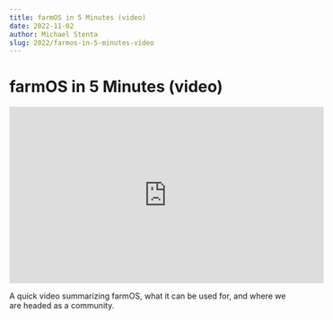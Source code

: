 ```yaml
---
title: farmOS in 5 Minutes (video)
date: 2022-11-02
author: Michael Stenta
slug: 2022/farmos-in-5-minutes-video
---
```


# farmOS in 5 Minutes (video)

<iframe width="560" height="315" src="https://www.youtube.com/embed/h_Mrm0TdVqk" title="YouTube video player" frameborder="0" allow="accelerometer; autoplay; clipboard-write; encrypted-media; gyroscope; picture-in-picture" allowfullscreen></iframe>

A quick video summarizing farmOS, what it can be used for, and where we are headed as a community.
